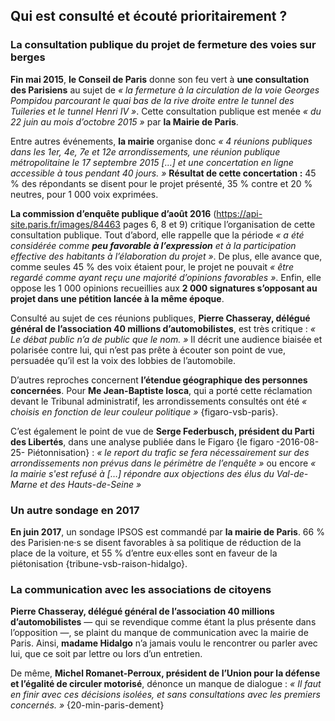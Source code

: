 ## Qui est consulté et écouté prioritairement ?

### La consultation publique du projet de fermeture des voies sur berges

**Fin mai 2015**, **le Conseil de Paris** donne son feu vert à **une consultation des Parisiens** au sujet de *« la fermeture à la circulation de la voie Georges Pompidou parcourant le quai bas de la rive droite entre le tunnel des Tuileries et le tunnel Henri IV »*. Cette consultation publique est menée *« du 22 juin au mois d’octobre 2015 »* par **la Mairie de Paris**.

Entre autres événements, **la mairie** organise donc *« 4 réunions publiques dans les 1er, 4e, 7e et 12e arrondissements, une réunion publique métropolitaine le 17 septembre 2015 […] et une concertation en ligne accessible à tous pendant 40 jours. »* **Résultat de cette concertation :** 45 % des répondants se disent pour le projet présenté, 35 % contre et 20 % neutres, pour 1 000 voix exprimées.

**La commission d’enquête publique d’août 2016**  (https://api-site.paris.fr/images/84463 pages 6, 8 et 9) critique l’organisation de cette consultation publique. Tout d’abord, elle rappelle que la période *« a été considérée comme **peu favorable à l’expression** et à la participation effective des habitants à l’élaboration du projet »*. De plus, elle avance que, comme seules 45 % des voix étaient pour, le projet ne pouvait *« être regardé comme ayant reçu une majorité d’opinions favorables »*. Enfin, elle oppose les 1 000 opinions recueillies aux **2 000 signatures s’opposant au projet dans une pétition lancée à la même époque**.

Consulté au sujet de ces réunions publiques, **Pierre Chasseray, délégué général de l’association 40 millions d’automobilistes**, est très critique : *« Le débat public n’a de public que le nom. »* Il décrit une audience biaisée et polarisée contre lui, qui n’est pas prête à écouter son point de vue, persuadée qu’il est la voix des lobbies de l’automobile.

D’autres reproches concernent **l’étendue géographique des personnes concernées**. Pour **Me Jean-Baptiste Iosca**, qui a porté cette réclamation devant le Tribunal administratif, les arrondissements consultés ont été *« choisis en fonction de leur couleur politique »* {figaro-vsb-paris}.

C’est également le point de vue de **Serge Federbusch, président du Parti des Libertés**, dans une analyse publiée dans le Figaro {le figaro -2016-08-25- Piétonnisation} : *« le report du trafic se fera nécessairement sur des arrondissements non prévus dans le périmètre de l’enquête »* ou encore *« la mairie s'est refusé à […] répondre aux objections des élus du Val-de-Marne et des Hauts-de-Seine »*

### Un autre sondage en 2017
**En juin 2017**, un sondage IPSOS est commandé par **la mairie de Paris**. 66 % des Parisien·ne·s se disent favorables à sa politique de réduction de la place de la voiture, et 55 % d’entre eux·elles sont en faveur de la piétonisation {tribune-vsb-raison-hidalgo}.

### La communication avec les associations de citoyens
**Pierre Chasseray, délégué général de l’association 40 millions d’automobilistes** — qui se revendique comme étant la plus présente dans l’opposition —, se plaint du manque de communication avec la mairie de Paris. Ainsi, **madame Hidalgo** n’a jamais voulu le rencontrer ou parler avec lui, que ce soit par lettre ou lors d’un entretien.

De même, **Michel Romanet-Perroux, président de l’Union pour la défense et l’égalité de circuler motorisé**, dénonce un manque de dialogue : *« Il faut en finir avec ces décisions isolées, et sans consultations avec les premiers concernés. »* {20-min-paris-dement}

